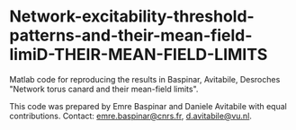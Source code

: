 # Network-excitability-threshold-patterns-and-their-mean-field-limiD-THEIR-MEAN-FIELD-LIMITS

Matlab code for reproducing the results in Baspinar, Avitabile, Desroches "Network torus canard and their mean-field limits".

This code was prepared by Emre Baspinar and Daniele Avitabile with equal contributions. Contact: emre.baspinar@cnrs.fr, d.avitabile@vu.nl.
